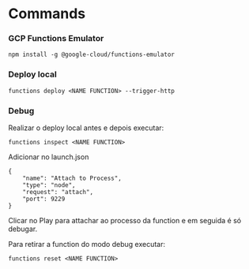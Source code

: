 # Commands

### GCP Functions Emulator
```
npm install -g @google-cloud/functions-emulator
```

### Deploy local
```
functions deploy <NAME FUNCTION> --trigger-http
```


### Debug
Realizar o deploy local antes e depois executar:
```
functions inspect <NAME FUNCTION>
```
Adicionar no launch.json
```
{
    "name": "Attach to Process",
    "type": "node",
    "request": "attach",
    "port": 9229
}
```
Clicar no Play para attachar ao processo da function e em seguida é só debugar.

Para retirar a function do modo debug executar:
```
functions reset <NAME FUNCTION>
```
